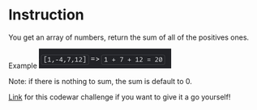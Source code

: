 # Instruction

You get an array of numbers, return the sum of all of the positives ones.

Example ![alt text](image.png)

Note: if there is nothing to sum, the sum is default to 0.

[Link](https://www.codewars.com/kata/5715eaedb436cf5606000381/train/go) for this codewar challenge if you want to give it a go yourself!